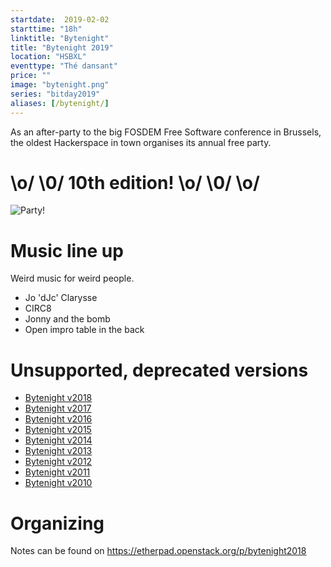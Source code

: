 ```yaml
---
startdate:  2019-02-02
starttime: "18h"
linktitle: "Bytenight"
title: "Bytenight 2019"
location: "HSBXL"
eventtype: "Thé dansant"
price: ""
image: "bytenight.png"
series: "bitday2019"
aliases: [/bytenight/]
---
```



As an after-party to the big FOSDEM Free Software conference in Brussels, the oldest Hackerspace in town organises its annual free party.

# \o/ \0/ 10th edition! \o/ \0/ \o/

![Party!](party.jpg "Party!")

# Music line up
Weird music for weird people.

* Jo 'dJc' Clarysse
* CIRC8
* Jonny and the bomb
* Open impro table in the back

# Unsupported, deprecated versions
- [Bytenight v2018](https://wiki.hsbxl.be/Bytenight_2018)
- [Bytenight v2017](https://wiki.hsbxl.be/Bytenight_2017)
- [Bytenight v2016](https://wiki.hsbxl.be/Bytenight_2016)
- [Bytenight v2015](https://wiki.hsbxl.be/Bytenight_2015)
- [Bytenight v2014](https://wiki.hsbxl.be/Bytenight_2014)
- [Bytenight v2013](https://wiki.hsbxl.be/Bytenight_2013)
- [Bytenight v2012](https://wiki.hsbxl.be/Bytenight_2012)
- [Bytenight v2011](https://wiki.hsbxl.be/Bytenight_2011)
- [Bytenight v2010](https://wiki.hsbxl.be/Bytenight_2010)


# Organizing
Notes can be found on https://etherpad.openstack.org/p/bytenight2018

